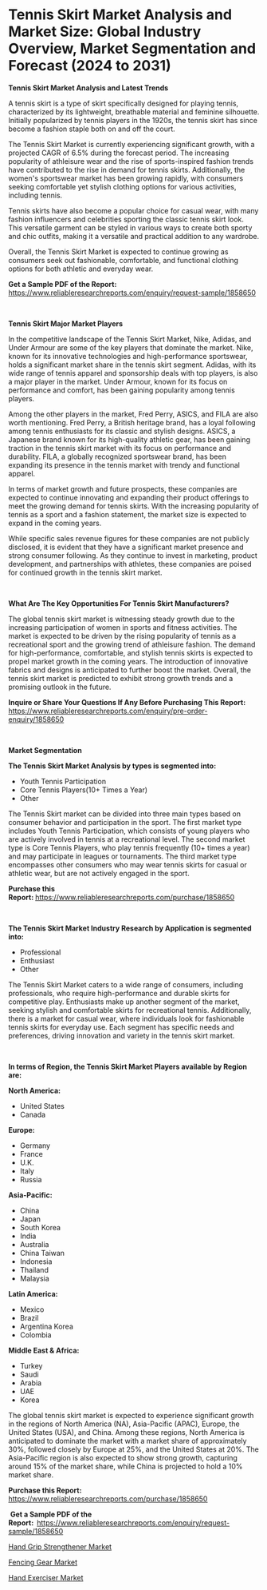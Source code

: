 <p><h1>Tennis Skirt Market Analysis and Market Size: Global Industry Overview, Market Segmentation and Forecast (2024 to 2031)</h1></p><p><strong>Tennis Skirt Market Analysis and Latest Trends</strong></p>
<p><p>A tennis skirt is a type of skirt specifically designed for playing tennis, characterized by its lightweight, breathable material and feminine silhouette. Initially popularized by tennis players in the 1920s, the tennis skirt has since become a fashion staple both on and off the court.</p><p>The Tennis Skirt Market is currently experiencing significant growth, with a projected CAGR of 6.5% during the forecast period. The increasing popularity of athleisure wear and the rise of sports-inspired fashion trends have contributed to the rise in demand for tennis skirts. Additionally, the women's sportswear market has been growing rapidly, with consumers seeking comfortable yet stylish clothing options for various activities, including tennis.</p><p>Tennis skirts have also become a popular choice for casual wear, with many fashion influencers and celebrities sporting the classic tennis skirt look. This versatile garment can be styled in various ways to create both sporty and chic outfits, making it a versatile and practical addition to any wardrobe.</p><p>Overall, the Tennis Skirt Market is expected to continue growing as consumers seek out fashionable, comfortable, and functional clothing options for both athletic and everyday wear.</p></p>
<p><strong>Get a Sample PDF of the Report:&nbsp;</strong> <a href="https://www.reliableresearchreports.com/enquiry/request-sample/1858650">https://www.reliableresearchreports.com/enquiry/request-sample/1858650</a></p>
<p>&nbsp;</p>
<p><strong>Tennis Skirt Major Market Players</strong></p>
<p><p>In the competitive landscape of the Tennis Skirt Market, Nike, Adidas, and Under Armour are some of the key players that dominate the market. Nike, known for its innovative technologies and high-performance sportswear, holds a significant market share in the tennis skirt segment. Adidas, with its wide range of tennis apparel and sponsorship deals with top players, is also a major player in the market. Under Armour, known for its focus on performance and comfort, has been gaining popularity among tennis players.</p><p>Among the other players in the market, Fred Perry, ASICS, and FILA are also worth mentioning. Fred Perry, a British heritage brand, has a loyal following among tennis enthusiasts for its classic and stylish designs. ASICS, a Japanese brand known for its high-quality athletic gear, has been gaining traction in the tennis skirt market with its focus on performance and durability. FILA, a globally recognized sportswear brand, has been expanding its presence in the tennis market with trendy and functional apparel.</p><p>In terms of market growth and future prospects, these companies are expected to continue innovating and expanding their product offerings to meet the growing demand for tennis skirts. With the increasing popularity of tennis as a sport and a fashion statement, the market size is expected to expand in the coming years.</p><p>While specific sales revenue figures for these companies are not publicly disclosed, it is evident that they have a significant market presence and strong consumer following. As they continue to invest in marketing, product development, and partnerships with athletes, these companies are poised for continued growth in the tennis skirt market.</p></p>
<p>&nbsp;</p>
<p><strong>What Are The Key Opportunities For Tennis Skirt Manufacturers?</strong></p>
<p><p>The global tennis skirt market is witnessing steady growth due to the increasing participation of women in sports and fitness activities. The market is expected to be driven by the rising popularity of tennis as a recreational sport and the growing trend of athleisure fashion. The demand for high-performance, comfortable, and stylish tennis skirts is expected to propel market growth in the coming years. The introduction of innovative fabrics and designs is anticipated to further boost the market. Overall, the tennis skirt market is predicted to exhibit strong growth trends and a promising outlook in the future.</p></p>
<p><strong>Inquire or Share Your Questions If Any Before Purchasing This Report:</strong> <a href="https://www.reliableresearchreports.com/enquiry/pre-order-enquiry/1858650">https://www.reliableresearchreports.com/enquiry/pre-order-enquiry/1858650</a></p>
<p>&nbsp;</p>
<p><strong>Market Segmentation</strong></p>
<p><strong>The Tennis Skirt Market Analysis by types is segmented into:</strong></p>
<p><ul><li>Youth Tennis Participation</li><li>Core Tennis Players(10+ Times a Year)</li><li>Other</li></ul></p>
<p><p>The Tennis Skirt market can be divided into three main types based on consumer behavior and participation in the sport. The first market type includes Youth Tennis Participation, which consists of young players who are actively involved in tennis at a recreational level. The second market type is Core Tennis Players, who play tennis frequently (10+ times a year) and may participate in leagues or tournaments. The third market type encompasses other consumers who may wear tennis skirts for casual or athletic wear, but are not actively engaged in the sport.</p></p>
<p><strong>Purchase this Report:&nbsp;</strong><a href="https://www.reliableresearchreports.com/purchase/1858650">https://www.reliableresearchreports.com/purchase/1858650</a></p>
<p>&nbsp;</p>
<p><strong>The Tennis Skirt Market Industry Research by Application is segmented into:</strong></p>
<p><ul><li>Professional</li><li>Enthusiast</li><li>Other</li></ul></p>
<p><p>The Tennis Skirt Market caters to a wide range of consumers, including professionals, who require high-performance and durable skirts for competitive play. Enthusiasts make up another segment of the market, seeking stylish and comfortable skirts for recreational tennis. Additionally, there is a market for casual wear, where individuals look for fashionable tennis skirts for everyday use. Each segment has specific needs and preferences, driving innovation and variety in the tennis skirt market.</p></p>
<p>&nbsp;</p>
<p><strong>In terms of Region, the Tennis Skirt Market Players available by Region are:</strong></p>
<p>
    <p> <strong> North America: </strong>
        <ul>
            <li>United States</li>
            <li>Canada</li>
        </ul>
        </p> 
    <p> <strong> Europe: </strong>
        <ul>
            <li>Germany</li>
            <li>France</li>
            <li>U.K.</li>
            <li>Italy</li>
            <li>Russia</li>
        </ul>
        </p> 
    <p> <strong> Asia-Pacific: </strong>
        <ul>
            <li>China</li>
            <li>Japan</li>
            <li>South Korea</li>
            <li>India</li>
            <li>Australia</li>
            <li>China Taiwan</li>
            <li>Indonesia</li>
            <li>Thailand</li>
            <li>Malaysia</li>
        </ul>
        </p> 
    <p> <strong> Latin America: </strong>
        <ul>
            <li>Mexico</li>
            <li>Brazil</li>
            <li>Argentina Korea</li>
            <li>Colombia</li>
        </ul>
        </p> 
    <p> <strong> Middle East & Africa: </strong>
        <ul>
            <li>Turkey</li>
            <li>Saudi</li>
            <li>Arabia</li>
            <li>UAE</li>
            <li>Korea</li>
        </ul>
    </p>
    </p>
<p><p>The global tennis skirt market is expected to experience significant growth in the regions of North America (NA), Asia-Pacific (APAC), Europe, the United States (USA), and China. Among these regions, North America is anticipated to dominate the market with a market share of approximately 30%, followed closely by Europe at 25%, and the United States at 20%. The Asia-Pacific region is also expected to show strong growth, capturing around 15% of the market share, while China is projected to hold a 10% market share.</p></p>
<p><strong>Purchase this Report: </strong><a href="https://www.reliableresearchreports.com/purchase/1858650">https://www.reliableresearchreports.com/purchase/1858650</a></p>
<p>&nbsp;<strong>Get a Sample PDF of the Report:&nbsp;&nbsp;</strong><a href="https://www.reliableresearchreports.com/enquiry/request-sample/1858650">https://www.reliableresearchreports.com/enquiry/request-sample/1858650</a></p>
<p><strong></strong></p>
<p><p><a href="https://github.com/ruddyyedelwadw/Market-Research-Report-List-1/blob/main/hand-grip-strengthener-market.md">Hand Grip Strengthener Market</a></p><p><a href="https://github.com/juniordelafrance/Market-Research-Report-List-2/blob/main/fencing-gear-market.md">Fencing Gear Market</a></p><p><a href="https://github.com/jaidynmorantestelletmjzya/Market-Research-Report-List-1/blob/main/hand-exerciser-market.md">Hand Exerciser Market</a></p></p>